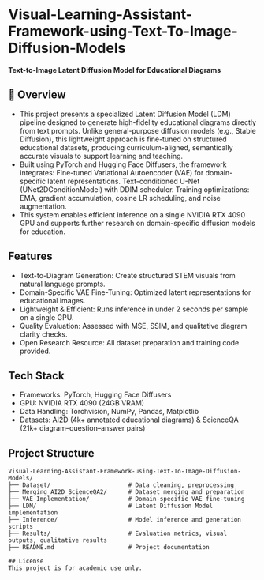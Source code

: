 # Visual-Learning-Assistant-Framework-using-Text-To-Image-Diffusion-Models
**Text-to-Image Latent Diffusion Model for Educational Diagrams**

## 📌 Overview
* This project presents a specialized Latent Diffusion Model (LDM) pipeline designed to generate high-fidelity educational diagrams directly from text prompts. Unlike general-purpose diffusion models (e.g., Stable Diffusion), this lightweight approach is fine-tuned on structured educational datasets, producing curriculum-aligned, semantically accurate visuals to support learning and teaching.
* Built using PyTorch and Hugging Face Diffusers, the framework integrates:
  Fine-tuned Variational Autoencoder (VAE) for domain-specific latent representations.
  Text-conditioned U-Net (UNet2DConditionModel) with DDIM scheduler.
  Training optimizations: EMA, gradient accumulation, cosine LR scheduling, and noise augmentation.
* This system enables efficient inference on a single NVIDIA RTX 4090 GPU and supports further research on domain-specific diffusion models for education.

## Features
* Text-to-Diagram Generation: Create structured STEM visuals from natural language prompts.
* Domain-Specific VAE Fine-Tuning: Optimized latent representations for educational images.
* Lightweight & Efficient: Runs inference in under 2 seconds per sample on a single GPU.
* Quality Evaluation: Assessed with MSE, SSIM, and qualitative diagram clarity checks.
* Open Research Resource: All dataset preparation and training code provided.

## Tech Stack
* Frameworks: PyTorch, Hugging Face Diffusers
* GPU: NVIDIA RTX 4090 (24GB VRAM)
* Data Handling: Torchvision, NumPy, Pandas, Matplotlib
* Datasets: AI2D (4k+ annotated educational diagrams) & ScienceQA (21k+ diagram–question–answer pairs)

## Project Structure  

```text
Visual-Learning-Assistant-Framework-using-Text-To-Image-Diffusion-Models/
├── Dataset/                      # Data cleaning, preprocessing
├── Merging_AI2D_ScienceQA2/      # Dataset merging and preparation
├── VAE Implementation/           # Domain-specific VAE fine-tuning
├── LDM/                          # Latent Diffusion Model implementation
├── Inference/                    # Model inference and generation scripts
├── Results/                      # Evaluation metrics, visual outputs, qualitative results
├── README.md                     # Project documentation

## License
This project is for academic use only.

